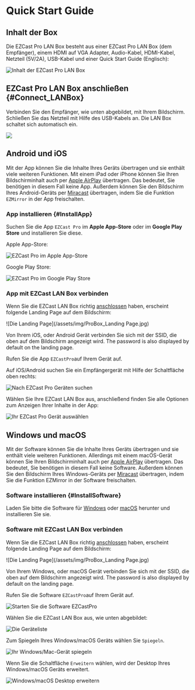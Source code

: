 # Quick Start Guide

## Inhalt der Box

Die EZCast Pro LAN Box besteht aus einer EZCast Pro LAN Box (dem Empfänger), einem HDMI auf VGA Adapter, Audio-Kabel, HDMI-Kabel, Netzteil (5V/2A), USB-Kabel und einer Quick Start Guide (Englisch):

![Inhalt der EZCast Pro LAN Box](/assets/img/EZCast_box_contents_DE.jpg)

## EZCast Pro LAN Box anschließen {#Connect_LANBox}

Verbinden Sie den Empfänger, wie unten abgebildet, mit Ihrem Bildschirm. Schließen Sie das Netzteil mit Hilfe des USB-Kabels an. Die LAN Box schaltet sich automatisch ein.

![](/assets/img/ezcastpro_LAN_Box01_installation.jpg)

## Android und iOS

Mit der App können Sie die Inhalte Ihres Geräts übertragen und sie enthält viele weiteren Funktionen. Mit einem iPad oder iPhone können Sie Ihren Bildschirminhalt auch per [Apple AirPlay](airplay.md) übertragen. Das bedeutet, Sie benötigen in diesem Fall keine App. Außerdem können Sie den Bildschirm Ihres Android-Geräts per [Miracast](miracast.md) übertragen, indem Sie die Funktion `EZMirror` in der App freischalten.

### App installieren {#InstallApp}

Suchen Sie die App `EZCast Pro` im **Apple App-Store**  oder im **Google Play Store** und installieren Sie diese.

Apple App-Store:

![EZCast Pro im Apple App-Store](/assets/img/EZCastProApp_AppleStore.jpg)

Google Play Store:

![EZCast Pro im Google Play Store](/assets/img/EZCastProApp_PlayStore.jpg)

### App mit EZCast LAN Box verbinden

Wenn Sie die EZCast LAN Box richtig [anschlossen](#Connect_LANBox) haben, erscheint folgende Landing Page auf dem Bildschirm:

![Die Landing Page](/assets/img/ProBox_Landing Page.jpg)

Von Ihrem iOS, oder Android Gerät verbinden Sie sich mit der SSID, die oben auf dem Bildschirm angezeigt wird. The password is also displayed by default on the landing page.

Rufen Sie die App `EZCastPro`auf Ihrem Gerät auf.

Auf iOS/Android suchen Sie ein Empfängergerät mit Hilfe der Schaltfläche oben rechts:

![Nach EZCast Pro Geräten suchen](/assets/img/iOS_Device-list.png)

Wählen Sie Ihre EZCast LAN Box aus, anschließend finden Sie alle Optionen zum Anzeigen Ihrer Inhalte in der App:

![Ihr EZCast Pro Gerät auswählen](/assets/img/iOS_select-device.jpg)

## Windows und macOS

Mit der Software können Sie die Inhalte Ihres Geräts übertragen und sie enthält viele weiteren Funktionen. Allerdings mit einem macOS-Gerät können Sie Ihren Bildschirminhalt auch per [Apple AirPlay](airplay.md) übertragen. Das bedeutet, Sie benötigen in diesem Fall keine Software. Außerdem können Sie den Bildschirm Ihres Windows-Geräts per [Miracast](miracast.md) übertragen, indem Sie die Funktion EZMirror in der Software freischalten.

### Software installieren {#InstallSoftware}

Laden Sie bitte die Software für [Windows](https://www.ezcast.com/app/ezcast/pro/windows) oder [macOS](https://www.ezcast.com/app/ezcast/pro/macos) herunter und installieren Sie sie.

### Software mit EZCast LAN Box verbinden

Wenn Sie die EZCast LAN Box richtig [anschlossen](#Connect_LANBox) haben, erscheint folgende Landing Page auf dem Bildschirm:

![Die Landing Page](/assets/img/ProBox_Landing Page.jpg)

Von Ihrem Windows, oder macOS Gerät verbinden Sie sich mit der SSID, die oben auf dem Bildschirm angezeigt wird. The password is also displayed by default on the landing page.

Rufen Sie die Software `EZCastPro`auf Ihrem Gerät auf.

![Starten Sie die Software EZCastPro](/assets/img/EZCastPro_Start_Software.png)

Wählen Sie die EZCast LAN Box aus, wie unten abgebildet:

![Die Geräteliste](/assets/img/mac-windows_device-list.jpg)

Zum Spiegeln Ihres Windows/macOS Geräts wählen Sie `Spiegeln`.

![Ihr Windows/Mac-Gerät spiegeln](/assets/img/mac-windows_mirror.png)

Wenn Sie die Schaltfläche `Erweitern` wählen, wird der Desktop Ihres Windows/macOS Geräts erweitert.

![Windows/macOS Desktop erweitern](/assets/img/mac-windows_extend.png)
